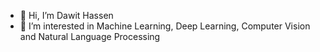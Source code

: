 - 👋 Hi, I’m Dawit Hassen
- 👀 I’m interested in Machine Learning, Deep Learning, Computer Vision and Natural Language Processing


<!---
Dawit-1621/Dawit-1621 is a ✨ special ✨ repository because its `README.md` (this file) appears on your GitHub profile.
You can click the Preview link to take a look at your changes.
--->
